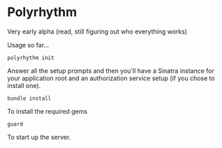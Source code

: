 # Polyrhythm

Very early alpha (read, still figuring out who everything works)

Usage so far...

```polyrhythm init```

Answer all the setup prompts and then you'll have a Sinatra instance for your application root
and an authorization service setup (if you chose to install one).

```bundle install```

To install the required gems

```guard```

To start up the server. 

